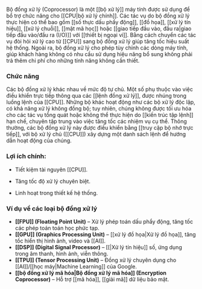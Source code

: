 Bộ đồng xử lý (Coprocessor) là một [[bộ xử lý]] máy tính được sử dụng để bổ trợ chức năng cho [[CPU|bộ xử lý chính]]. Các tác vụ do bộ đồng xử lý thực hiện có thể bao gồm [[số thực dấu phẩy động]], [[đồ họa]], [[xử lý tín hiệu]], [[xử lý chuỗi]], [[mật mã học]] hoặc [[giao tiếp đầu vào, đầu ra|giao tiếp đầu vào/đầu ra (I/O)]] với [[thiết bị ngoại vi]]. Bằng cách chuyển các tác vụ đòi hỏi xử lý cao từ [[CPU]] sang bộ đồng xử lý giúp tăng tốc hiệu suất hệ thống. Ngoài ra, bộ đồng xử lý cho phép tùy chỉnh các dòng máy tính, giúp khách hàng không có nhu cầu sử dụng hiệu năng bổ sung không phải trả thêm chi phí cho những tính năng không cần thiết.

### Chức năng

Các bộ đồng xử lý khác nhau về mức độ tự chủ. Một số phụ thuộc vào việc điều khiển trực tiếp thông qua các [[lệnh đồng xử lý]], được nhúng trong luồng lệnh của [[CPU]]. Những bộ khác hoạt động như các bộ xử lý độc lập, có khả năng xử lý không đồng bộ; tuy nhiên, chúng không được tối ưu hóa cho các tác vụ tổng quát hoặc không thể thực hiện do [[kiến trúc tập lệnh]] hạn chế, chuyên tập trung vào việc tăng tốc các nhiệm vụ cụ thể. Thông thường, các bộ đồng xử lý này được điều khiển bằng [[truy cập bộ nhớ trực tiếp]], với bộ xử lý chủ ([[CPU]]) xây dựng một danh sách lệnh để hướng dẫn hoạt động của chúng.

### Lợi ích chính:

- Tiết kiệm tài nguyên [[CPU]].
    
- Tăng tốc độ xử lý chuyên biệt.
    
- Linh hoạt trong thiết kế hệ thống.
### Ví dụ về các loại bộ đồng xử lý

- **[[FPU]] (Floating Point Unit)** – Xử lý phép toán dấu phẩy động, tăng tốc các phép toán toán học phức tạp.
- **[[GPU]] (Graphics Processing Unit)** – [[xử lý đồ họa|Xử lý đồ họa]], tăng tốc hiển thị hình ảnh, video và [[AI]].
- **[[DSP]] (Digital Signal Processor)** – [[|Xử lý tín hiệu]] số, ứng dụng trong âm thanh, hình ảnh, viễn thông.
- **[[TPU]] (Tensor Processing Unit)** – Đồng xử lý chuyên dụng cho [[AI]]/[[học máy|Machine Learning]] của Google.
- **[[bộ đồng xử lý mã hóa|Bộ đồng xử lý mã hóa]] (Encryption Coprocessor)** – Hỗ trợ [[mã hóa]], [[giải mã]] dữ liệu bảo mật.